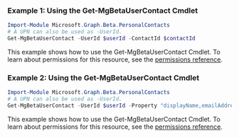 ### Example 1: Using the Get-MgBetaUserContact Cmdlet
```powershell
Import-Module Microsoft.Graph.Beta.PersonalContacts
# A UPN can also be used as -UserId.
Get-MgBetaUserContact -UserId $userId -ContactId $contactId
```
This example shows how to use the Get-MgBetaUserContact Cmdlet.
To learn about permissions for this resource, see the [permissions reference](/graph/permissions-reference).
### Example 2: Using the Get-MgBetaUserContact Cmdlet
```powershell
Import-Module Microsoft.Graph.Beta.PersonalContacts
# A UPN can also be used as -UserId.
Get-MgBetaUserContact -UserId $userId -Property "displayName,emailAddresses" 
```
This example shows how to use the Get-MgBetaUserContact Cmdlet.
To learn about permissions for this resource, see the [permissions reference](/graph/permissions-reference).
